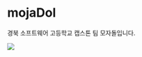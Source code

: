 # mojaDol
<p>경북 소프트웨어 고등학교 캡스톤 팀 모자돌입니다.</p>
<img src="https://img.shields.io/badge/Laravel-FF2D20?style=flat-square&logo=laravel&logoColor=white"/>

